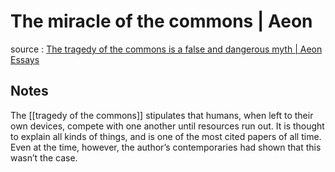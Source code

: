 # The miracle of the commons | Aeon

source
: [The tragedy of the commons is a false and dangerous myth | Aeon Essays](https://aeon.co/essays/the-tragedy-of-the-commons-is-a-false-and-dangerous-myth)


<a id="org197e60f"></a>

## Notes

The [[tragedy of the commons]] stipulates that humans, when left to their own devices, compete with one another until resources run out. It is thought to explain all kinds of things, and is one of the most cited papers of all time. Even at the time, however, the author&rsquo;s contemporaries had shown that this wasn&rsquo;t the case.
